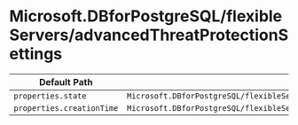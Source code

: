 # Microsoft.DBforPostgreSQL/flexibleServers/advancedThreatProtectionSettings

| Default Path | Alias |
|---|---|
| `properties.state` | `Microsoft.DBforPostgreSQL/flexibleServers/advancedThreatProtectionSettings/state` |
| `properties.creationTime` | `Microsoft.DBforPostgreSQL/flexibleServers/advancedThreatProtectionSettings/creationTime` |

